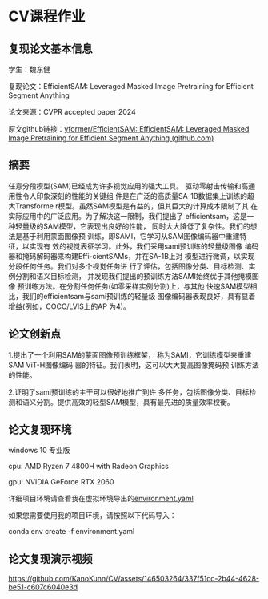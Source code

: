 # CV课程作业

## 复现论文基本信息  

学生：魏东健

复现论文：EfficientSAM: Leveraged Masked Image Pretraining for Efficient Segment Anything

论文来源：CVPR accepted paper 2024 

原文github链接：[yformer/EfficientSAM: EfficientSAM: Leveraged Masked Image Pretraining for Efficient Segment Anything (github.com)](https://github.com/yformer/EfficientSAM?tab=readme-ov-file)

## 摘要

任意分段模型(SAM)已经成为许多视觉应用的强大工具。 驱动零射击传输和高通用性令人印象深刻的性能的关键组 件是在广泛的高质量SA-1B数据集上训练的超大Transforme r模型。虽然SAM模型是有益的，但其巨大的计算成本限制了其 在实际应用中的广泛应用。为了解决这一限制，我们提出了 efficientsam，这是一种轻量级的SAM模型，它表现出良好的性能， 同时大大降低了复杂性。我们的想法是基于利用蒙面图像预 训练，即SAMI，它学习从SAM图像编码器中重建特征，以实现有 效的视觉表征学习。此外，我们采用sami预训练的轻量级图像 编码器和掩码解码器来构建Effi-cientSAMs，并在SA-1B上对 模型进行微调，以实现分段任何任务。我们对多个视觉任务进 行了评估，包括图像分类、目标检测、实例分割和语义目标检测， 并发现我们提出的预训练方法SAMI始终优于其他掩模图像 预训练方法。在分割任何任务(如零采样实例分割)上，与其他 快速SAM模型相比，我们的efficientsam与sami预训练的轻量级 图像编码器表现良好，具有显着增益(例如，COCO/LVIS上的AP 为4)。

## 论文创新点

1.提出了一个利用SAM的蒙面图像预训练框架， 称为SAMI，它训练模型来重建SAM ViT-H图像编码 器的特征。我们表明，这可以大大提高图像掩码预 训练方法的性能。

2.证明了sami预训练的主干可以很好地推广到许 多任务，包括图像分类、目标检测和语义分割。提供高效的轻型SAM模型，具有最先进的质量效率权衡。

## 论文复现环境

windows 10 专业版

cpu: AMD Ryzen 7 4800H with Radeon Graphics

gpu: NVIDIA GeForce RTX 2060

详细项目环境请查看我在虚拟环境导出的[environment.yaml](https://github.com/KanoKunn/CV/blob/main/environment.yaml)

如果您需要使用我的项目环境，请按照以下代码导入：

conda env create -f environment.yaml

## 论文复现演示视频


https://github.com/KanoKunn/CV/assets/146503264/337f51cc-2b44-4628-be51-c607c6040e3d


